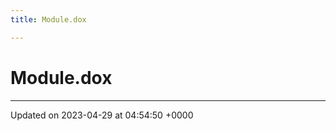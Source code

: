 ```yaml
---
title: Module.dox

---
```


# Module.dox








-------------------------------

Updated on 2023-04-29 at 04:54:50 +0000
